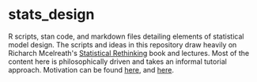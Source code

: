 # stats_design
R scripts, stan code, and markdown files detailing elements of statistical model design. The scripts and ideas in this repository draw heavily on Richarch Mcelreath's [Statistical Rethinking](http://xcelab.net/rm/statistical-rethinking/) book and lectures. Most of the content here is philosophically driven and takes an informal tutorial approach. Motivation can be found [here](https://www.marxists.org/reference/subject/philosophy/works/us/taylor.htm), and [here](http://redpenblackpen.tumblr.com/image/142282350107).
